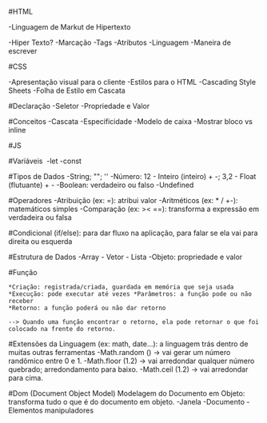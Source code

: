 #HTML

-Linguagem de Markut de Hipertexto

-Hiper Texto? 
-Marcação 
    -Tags 
    -Atributos 
-Linguagem 
    -Maneira de escrever

#CSS

-Apresentação visual para o cliente 
-Estilos para o HTML 
-Cascading Style Sheets 
-Folha de Estilo em Cascata

#Declaração 
    -Seletor 
    -Propriedade e Valor

#Conceitos 
    -Cascata 
    -Especificidade 
    -Modelo de caixa 
    -Mostrar bloco vs inline

#JS

#Variáveis ​​
    -let 
    -const

#Tipos de Dados 
    -String; ""; '' 
    -Número: 12 - Inteiro (inteiro) + -; 3,2 - Float (flutuante) + - 
    -Boolean: verdadeiro ou falso 
    -Undefined

#Operadores 
    -Atribuição (ex: =): atribui valor -Aritméticos (ex: * / +-): matemáticos simples -Comparação (ex: >< ==): transforma a expressão em verdadeira ou falsa

#Condicional (if/else): para dar fluxo na aplicação, para falar se ela vai para direita ou esquerda

#Estrutura de Dados 
-Array - Vetor - Lista 
-Objeto: propriedade e valor

#Função

    *Criação: registrada/criada, guardada em memória que seja usada 
    *Execução: pode executar até vezes *Parâmetros: a função pode ou não receber 
    *Retorno: a função poderá ou não dar retorno

    --> Quando uma função encontrar o retorno, ela pode retornar o que foi colocado na frente do retorno.

#Extensões da Linguagem (ex: math, date...): a linguagem trás dentro de muitas outras ferramentas 
    -Math.random () -> vai gerar um número randômico entre 0 e 1. 
    -Math.floor (1.2) -> vai arredondar qualquer número quebrado; arredondamento para baixo. -Math.ceil (1.2) -> vai arredondar para cima.

#Dom (Document Object Model) Modelagem do Documento em Objeto: transforma tudo o que é do documento em objeto. 
    -Janela 
    -Documento 
    -Elementos manipuladores